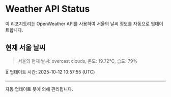 
# Weather API Status

이 리포지토리는 OpenWeather API를 사용하여 서울의 날씨 정보를 자동으로 업데이트합니다.

## 현재 서울 날씨
> 서울의 현재 날씨: overcast clouds, 온도: 19.72°C, 습도: 79%

⏳ 업데이트 시간: 2025-10-12 10:57:55 (UTC)

---
자동 업데이트 봇에 의해 관리됩니다.
